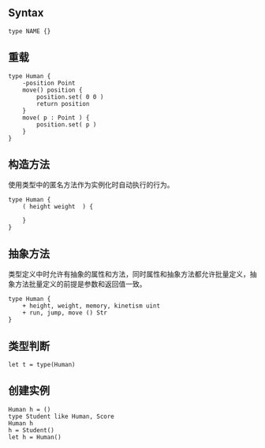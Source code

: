 ## Syntax

```
type NAME {}
```

## 重载

```
type Human {
	-position Point
    move() position {
    	position.set( 0 0 )
    	return position
    }
    move( p : Point ) {
        position.set( p )
    }
}
```



## 构造方法

使用类型中的匿名方法作为实例化时自动执行的行为。

```
type Human {
    ( height weight  ) {
        
    }
}
```

## 抽象方法

类型定义中时允许有抽象的属性和方法，同时属性和抽象方法都允许批量定义，抽象方法批量定义的前提是参数和返回值一致。

```
type Human {
	+ height, weight, memory, kinetism uint 
    + run, jump, move () Str
}
```

## 类型判断

```
let t = type(Human)
```

## 创建实例

```
Human h = ()
type Student like Human, Score
Human h
h = Student()
let h = Human()
```



